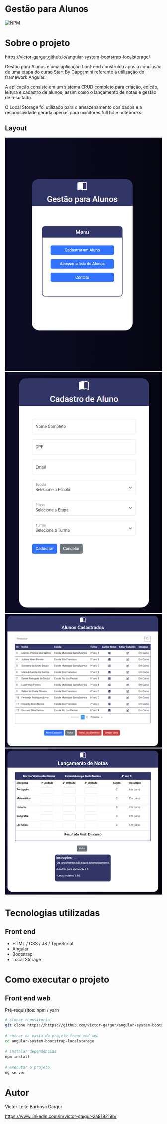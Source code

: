 # Gestão para Alunos

[![NPM](https://img.shields.io/npm/l/react)](https://github.com/victor-gargur/angular-system-bootstrap-localstorage/blob/main/LICENSE)

# Sobre o projeto

https://victor-gargur.github.io/angular-system-bootstrap-localstorage/

Gestão para Alunos é uma aplicação front-end construída após a conclusão de uma etapa do curso Start By Capgemini referente a utilização do framework Angular.

A aplicação consiste em um sistema CRUD completo para criação, edição, leitura e cadastro de alunos, assim como o lançamento de notas e gestão de resultado.

O Local Storage foi utilizado para o armazenamento dos dados e a responsividade gerada apenas para monitores full hd e notebooks.

## Layout

![Home](https://github.com/victor-gargur/angular-system-bootstrap-localstorage/blob/main/src/assets/home.png)
![Cadastro Aluno](https://github.com/victor-gargur/angular-system-bootstrap-localstorage/blob/main/src/assets/criar-cadastro.png)
![Lista Alunos](https://github.com/victor-gargur/angular-system-bootstrap-localstorage/blob/main/src/assets/lista-cadastros.png)
![Lançamento de Notas](https://github.com/victor-gargur/angular-system-bootstrap-localstorage/blob/main/src/assets/lancamento-notas.png)

# Tecnologias utilizadas

## Front end

- HTML / CSS / JS / TypeScript
- Angular
- Bootstrap
- Local Storage

# Como executar o projeto

## Front end web

Pré-requisitos: npm / yarn

```bash
# clonar repositório
git clone https://https://github.com/victor-gargur/angular-system-bootstrap-localstorage

# entrar na pasta do projeto front end web
cd angular-system-bootstrap-localstorage

# instalar dependências
npm install

# executar o projeto
ng server
```

# Autor

Victor Leite Barbosa Gargur

https://www.linkedin.com/in/victor-gargur-2a819219b/

